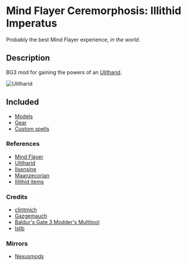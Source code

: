 # Mind Flayer Ceremorphosis: Illithid Imperatus

Probably the best Mind Flayer experience, *in the world*.

## Description

BG3 mod for gaining the powers of an [Ulitharid](https://forgottenrealms.fandom.com/wiki/Ulitharid).

![Ulitharid](https://static.wikia.nocookie.net/forgottenrealms/images/b/bd/Ulitharid-5e.jpg/revision/latest?cb=20171010175905)

## Included

- [Models](./docs/modules/ceremorphosis_models.md)
- [Gear](./docs/modules/gear_list.md)
- [Custom spells](./docs/modules/custom_spells.md)

### References

- [Mind Flayer](https://forgottenrealms.fandom.com/wiki/Mind_flayer)
- [Ulitharid](https://forgottenrealms.fandom.com/wiki/Ulitharid)
- [Ilsensine](https://forgottenrealms.fandom.com/wiki/Ilsensine)
- [Maanzecorian](https://forgottenrealms.fandom.com/wiki/Maanzecorian)
- [Illithid items](https://forgottenrealms.fandom.com/wiki/Category:Illithid_items)

### Credits

- [clintmich](https://www.nexusmods.com/baldursgate3/mods/286)
- [Gazgemauch](https://www.nexusmods.com/baldursgate3/mods/900)
- [Baldur's Gate 3 Modder's Multitool](https://github.com/ShinyHobo/BG3-Modders-Multitool)
- [lslib](https://github.com/Norbyte/lslib)

### Mirrors

- [Nexusmods](https://www.nexusmods.com/baldursgate3/mods/3956)